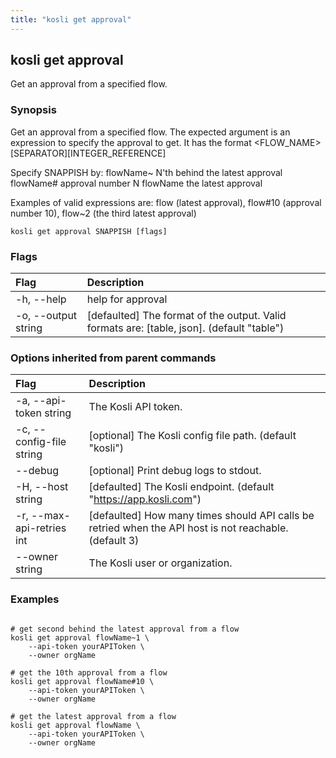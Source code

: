 ```yaml
---
title: "kosli get approval"
---
```


## kosli get approval

Get an approval from a specified flow.

### Synopsis

Get an approval from a specified flow.
The expected argument is an expression to specify the approval to get.
It has the format <FLOW_NAME>[SEPARATOR][INTEGER_REFERENCE]

Specify SNAPPISH by:
	flowName~<N>  N'th behind the latest approval
	flowName#<N>  approval number N
	flowName      the latest approval

Examples of valid expressions are: flow (latest approval), flow#10 (approval number 10), flow~2 (the third latest approval)

```shell
kosli get approval SNAPPISH [flags]
```

### Flags
| Flag | Description |
| :--- | :--- |
|    -h, --help  |  help for approval  |
|    -o, --output string  |  [defaulted] The format of the output. Valid formats are: [table, json]. (default "table")  |


### Options inherited from parent commands
| Flag | Description |
| :--- | :--- |
|    -a, --api-token string  |  The Kosli API token.  |
|    -c, --config-file string  |  [optional] The Kosli config file path. (default "kosli")  |
|        --debug  |  [optional] Print debug logs to stdout.  |
|    -H, --host string  |  [defaulted] The Kosli endpoint. (default "https://app.kosli.com")  |
|    -r, --max-api-retries int  |  [defaulted] How many times should API calls be retried when the API host is not reachable. (default 3)  |
|        --owner string  |  The Kosli user or organization.  |


### Examples

```shell

# get second behind the latest approval from a flow
kosli get approval flowName~1 \
	--api-token yourAPIToken \
	--owner orgName

# get the 10th approval from a flow
kosli get approval flowName#10 \
	--api-token yourAPIToken \
	--owner orgName

# get the latest approval from a flow
kosli get approval flowName \
	--api-token yourAPIToken \
	--owner orgName
```

